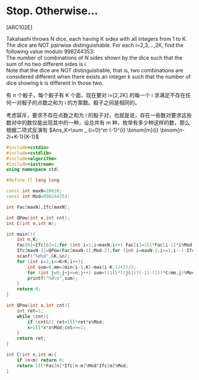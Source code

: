 # Stop. Otherwise...
[ARC102E]

Takahashi throws N dice, each having K sides with all integers from 1 to K. The dice are NOT pairwise distinguishable. For each i=2,3,...,2K, find the following value modulo 998244353:      
The number of combinations of N sides shown by the dice such that the sum of no two different sides is i.  
Note that the dice are NOT distinguishable, that is, two combinations are considered different when there exists an integer k such that the number of dice showing k is different in those two.

有 n 个骰子，每个骰子有 K 个面，现在要对 i=[2,2K] 的每一个 i 求满足不存在任何一对骰子的点数之和为 i 的方案数。骰子之间是相同的。

考虑容斥，要求不存在点数之和为 i 的骰子对，也就是说，存在一些数对要求这些数对中的数仅能出现其中的一种，设总共有 m 种，枚举有多少种这样的数，那么根据二项式反演有 $Ans_K=\sum _ {i=0}^m (-1)^{i} \binom{m}{i} \binom{n-2i+K-1}{K-1}$

```cpp
#include<cstdio>
#include<cstdlib>
#include<algorithm>
#include<iostream>
using namespace std;

#define ll long long

const int maxN=20010;
const int Mod=998244353;

int Fac[maxN],Ifc[maxN];

int QPow(int x,int cnt);
int C(int n,int m);

int main(){
	int n,K;
	Fac[0]=Ifc[0]=1;for (int i=1;i<maxN;i++) Fac[i]=1ll*Fac[i-1]*i%Mod;
	Ifc[maxN-1]=QPow(Fac[maxN-1],Mod-2);for (int i=maxN-2;i>=1;i--) Ifc[i]=1ll*Ifc[i+1]*(i+1)%Mod;
	scanf("%d%d",&K,&n);
	for (int i=2;i<=K+K;i++){
		int sum=0,mm=(min(i-1,K)-max(i-K,1)+2)/2;
		for (int j=0;j+j<=n;j++) sum=((1ll*((j&1)?(-1):(1))*C(mm,j)%Mod*C(n-2*j+K-1,K-1)%Mod+sum)%Mod+Mod)%Mod;
		printf("%d\n",sum);
	}
	return 0;
}

int QPow(int x,int cnt){
	int ret=1;
	while (cnt){
		if (cnt&1) ret=1ll*ret*x%Mod;
		x=1ll*x*x%Mod;cnt>>=1;
	}
	return ret;
}

int C(int n,int m){
	if (n<m) return 0;
	return 1ll*Fac[n]*Ifc[n-m]%Mod*Ifc[m]%Mod;
}
```